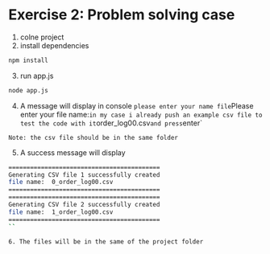 # Exercise 2: Problem solving case
1. colne project
2. install dependencies
```sh
npm install
```
3. run app.js
```sh
node app.js
```
4. A message will display in console `please enter your name file`Please enter your file name:` in my case i already push an example csv file to test the code with it `order_log00.csv` and press `enter`

`Note: the csv file should be in the same folder`

5. A success message will display 

```sh
==========================================
Generating CSV file 1 successfully created
file name:  0_order_log00.csv
==========================================   
==========================================   
Generating CSV file 2 successfully created   
file name:  1_order_log00.csv
========================================== 
``

6. The files will be in the same of the project folder
